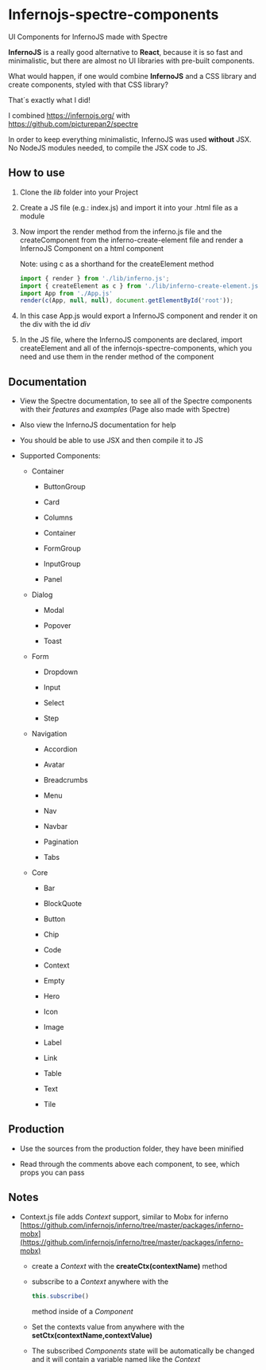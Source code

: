 # Infernojs-spectre-components

UI Components for InfernoJS made with Spectre

**InfernoJS** is a really good alternative to **React**, because it is so fast and minimalistic, but there are almost no UI libraries with pre-built components.

What would happen, if one would combine **InfernoJS** and a CSS library and create components, styled with that CSS library?

That´s exactly what I did!

I combined https://infernojs.org/ with https://github.com/picturepan2/spectre

In order to keep everything minimalistic, InfernoJS was used **without** JSX. No NodeJS modules needed, to compile the JSX code to JS.

## How to use

1.  Clone the *lib* folder into your Project
    
2.  Create a JS file (e.g.: index.js) and import it into your .html file as a module
    
3.  Now import the render method from the inferno.js file and the createComponent from the inferno-create-element file and render a InfernoJS Component on a html component
    
    Note: using c as a shorthand for the createElement method
    
    ```js
    import { render } from './lib/inferno.js';
    import { createElement as c } from './lib/inferno-create-element.js'
    import App from './App.js'
    render(c(App, null, null), document.getElementById('root'));
    ```
    

4.  In this case App.js would export a InfernoJS component and render it on the div with the id *div*
    
5.  In the JS file, where the InfernoJS components are declared, import createElement and all of the infernojs-spectre-components, which you need and use them in the render method of the component
    

## Documentation

-   View the Spectre documentation, to see all of the Spectre components with their *features* and *examples* (Page also made with Spectre)
    
-   Also view the InfernoJS documentation for help
    
-   You should be able to use JSX and then compile it to JS
    
-   Supported Components:
    
    -   Container
        
        -   ButtonGroup
            
        -   Card
            
        -   Columns
            
        -   Container
            
        -   FormGroup
            
        -   InputGroup
            
        -   Panel
            
    -   Dialog
        
        -   Modal
            
        -   Popover
            
        -   Toast
            
    -   Form
        
        -   Dropdown
            
        -   Input
            
        -   Select
            
        -   Step
            
    -   Navigation
        
        -   Accordion
            
        -   Avatar
            
        -   Breadcrumbs
            
        -   Menu
            
        -   Nav
            
        -   Navbar
            
        -   Pagination
            
        -   Tabs
            
    -   Core
        
        -   Bar
            
        -   BlockQuote
            
        -   Button
            
        -   Chip
            
        -   Code
            
        -   Context
            
        -   Empty
            
        -   Hero
            
        -   Icon
            
        -   Image
            
        -   Label
            
        -   Link
            
        -   Table
            
        -   Text
            
        -   Tile
            

## Production

-   Use the sources from the production folder, they have been minified
    
-   Read through the comments above each component, to see, which props you can pass
    

## Notes

-   Context.js file adds *Context* support, similar to Mobx for inferno [https://github.com/infernojs/inferno/tree/master/packages/inferno-mobx](https://github.com/infernojs/inferno/tree/master/packages/inferno-mobx)
    
    -   create a *Context* with the **createCtx(contextName)** method
        
    -   subscribe to a *Context* anywhere with the
        
        ```js
        this.subscribe()
        ```
        
        method inside of a *Component*
        
    -   Set the contexts value from anywhere with the **setCtx(contextName,contextValue)**
        
    -   The subscribed *Components* state will be automatically be changed and it will contain a variable named like the *Context*
